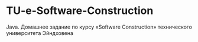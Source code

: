 TU-e-Software-Construction
==========================

Java. Домашнее задание по курсу «Software Construction» технического университета Эйндховена
